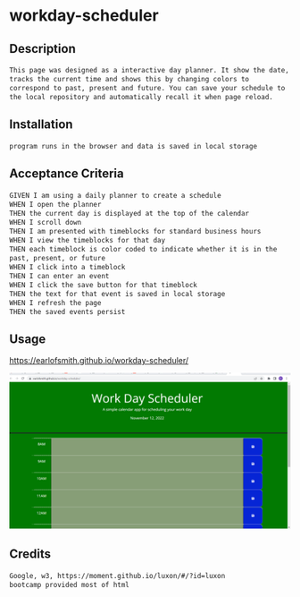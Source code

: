# workday-scheduler

## Description
    This page was designed as a interactive day planner. It show the date, tracks the current time and shows this by changing colors to correspond to past, present and future. You can save your schedule to the local repository and automatically recall it when page reload. 

## Installation
    program runs in the browser and data is saved in local storage

## Acceptance Criteria
    GIVEN I am using a daily planner to create a schedule
    WHEN I open the planner
    THEN the current day is displayed at the top of the calendar
    WHEN I scroll down
    THEN I am presented with timeblocks for standard business hours
    WHEN I view the timeblocks for that day
    THEN each timeblock is color coded to indicate whether it is in the past, present, or future
    WHEN I click into a timeblock
    THEN I can enter an event
    WHEN I click the save button for that timeblock
    THEN the text for that event is saved in local storage
    WHEN I refresh the page
    THEN the saved events persist

## Usage

https://earlofsmith.github.io/workday-scheduler/
    

![deployed page](./assests/deployed%20page.png)


## Credits

    Google, w3, https://moment.github.io/luxon/#/?id=luxon
    bootcamp provided most of html